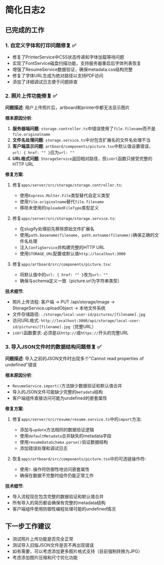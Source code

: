 # 简化日志2

## 已完成的工作

### 1. 自定义字体和打印问题修复 ✅
- 修复了PrinterService中CSS状态传递和字体加载等待问题
- 实现了FontService磁盘扫描功能，支持服务器重启后字体列表恢复
- 增强了ResumeService数据验证，确保metadata.css结构完整
- 修复了字体URL生成为绝对路径以支持PDF访问
- 添加了详细调试日志便于问题排查

### 2. 照片上传功能修复 ✅
**问题描述**: 用户上传照片后，artboard和printer中都无法显示图片

**根本原因分析**:
1. **服务器端问题**: `storage.controller.ts`中错误使用了`file.filename`而不是`file.originalname`
2. **文件名处理问题**: `storage.service.ts`中对包含扩展名的文件名处理不当
3. **客户端显示问题**: `artboard/components/picture.tsx`中默认值设置错误，`url: { href: "" }`应为`url: ""`
4. **URL格式问题**: `StorageService`返回相对路径，但`isUrl`函数只接受完整的HTTP URL

**修复方案**:
1. 修复`apps/server/src/storage/storage.controller.ts`:
   - 使用`Express.Multer.File`类型替代自定义类型
   - 使用`file.originalname`替代`file.filename`
   - 移除未使用的`UploadedFileType`类型定义

2. 修复`apps/server/src/storage/storage.service.ts`:
   - 在slugify处理前先移除原始文件扩展名
   - 使用`path.basename(filename, path.extname(filename))`确保正确的文件名处理
   - 注入`ConfigService`并构建完整的HTTP URL
   - 使用`STORAGE_URL`配置或默认值`http://localhost:3000`

3. 修复`apps/artboard/src/components/picture.tsx`:
   - 将默认值中的`url: { href: "" }`改为`url: ""`
   - 确保与schema定义一致（picture.url为字符串类型）

**技术细节**:
- 照片上传流程: 客户端 → PUT /api/storage/image → StorageService.uploadObject → 本地文件系统
- 文件存储路径: `./storage/local-user-id/pictures/[filename].jpg`
- 访问URL格式: `http://localhost:3000/api/storage/local-user-id/pictures/[filename].jpg`（完整URL）
- `isUrl`函数要求: 必须是以`http://`或`https://`开头的完整URL

### 3. 导入JSON文件时的数据结构问题修复 ✅
**问题描述**: 导入之前的JSON文件时出现多个"Cannot read properties of undefined"错误

**根本原因分析**:
- `ResumeService.import()`方法缺少数据验证和默认值合并
- 导入的JSON文件可能缺少完整的`metadata`结构
- 客户端组件直接访问可能为undefined的嵌套属性

**修复方案**:
1. 修复`apps/server/src/resume/resume.service.ts`中的`import`方法:
   - 添加与`update`方法相同的数据验证逻辑
   - 使用`defaultMetadata`合并缺失的metadata字段
   - 使用`resumeDataSchema.parse()`验证数据结构
   - 添加错误处理和调试日志

2. 恢复`apps/artboard/src/components/picture.tsx`中的可选链操作符:
   - 使用`?.`操作符防御性地访问嵌套属性
   - 确保在数据不完整时组件仍能正常工作

**技术细节**:
- 导入流程现在包含完整的数据验证和默认值合并
- 所有导入的简历都会确保有完整的metadata结构
- 客户端组件使用防御性编程处理可能的undefined情况

## 下一步工作建议
- 测试照片上传功能是否完全正常
- 测试导入旧版JSON文件是否不再出现错误
- 如有需要，可以考虑添加更多图片格式支持（目前强制转换为JPG）
- 考虑添加图片压缩和尺寸优化功能 